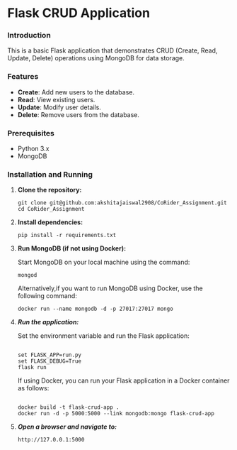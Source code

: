 # Flask CRUD Application

### Introduction

This is a basic Flask application that demonstrates CRUD (Create, Read, Update, Delete) operations using MongoDB for data storage.

### Features

- **Create**: Add new users to the database.
- **Read**: View existing users.
- **Update**: Modify user details.
- **Delete**: Remove users from the database.

### Prerequisites

- Python 3.x
- MongoDB

### Installation and Running

1. **Clone the repository:**

   ```
   git clone git@github.com:akshitajaiswal2908/CoRider_Assignment.git
   cd CoRider_Assignment

2. **Install dependencies:**

    ```
    pip install -r requirements.txt

3. **Run MongoDB (if not using Docker):**

    Start MongoDB on your local machine using the command:

    ```
    mongod
    ```
    Alternatively,if you want to run MongoDB using Docker, use the following command:

    ```
    docker run --name mongodb -d -p 27017:27017 mongo

4. ***Run the application:***

    Set the environment variable and run the Flask application:

    ```

    set FLASK_APP=run.py
    set FLASK_DEBUG=True 
    flask run

    ```
    
    If using Docker, you can run your Flask application in a Docker container as follows:

    ```

    docker build -t flask-crud-app .
    docker run -d -p 5000:5000 --link mongodb:mongo flask-crud-app

5. ***Open a browser and navigate to:***


    ```
    http://127.0.0.1:5000
